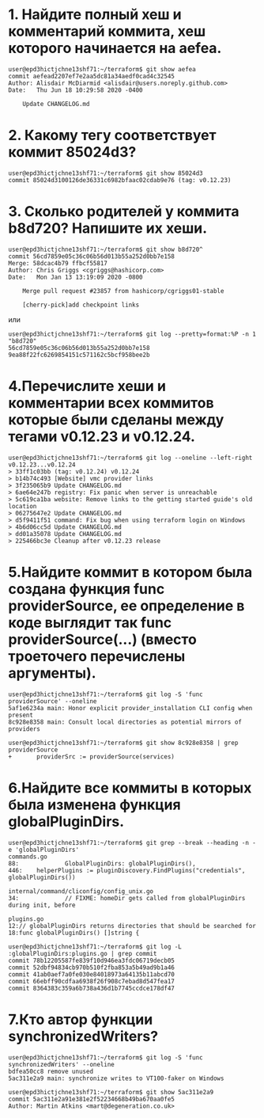 # 1. Найдите полный хеш и комментарий коммита, хеш которого начинается на aefea. 
```
user@epd3hictjchne13shf71:~/terraform$ git show aefea
commit aefead2207ef7e2aa5dc81a34aedf0cad4c32545
Author: Alisdair McDiarmid <alisdair@users.noreply.github.com>
Date:   Thu Jun 18 10:29:58 2020 -0400

    Update CHANGELOG.md
```
# 2. Какому тегу соответствует коммит 85024d3?
```
user@epd3hictjchne13shf71:~/terraform$ git show 85024d3
commit 85024d3100126de36331c6982bfaac02cdab9e76 (tag: v0.12.23)
```
# 3. Сколько родителей у коммита b8d720? Напишите их хеши.
```
user@epd3hictjchne13shf71:~/terraform$ git show b8d720^
commit 56cd7859e05c36c06b56d013b55a252d0bb7e158
Merge: 58dcac4b79 ffbcf55817
Author: Chris Griggs <cgriggs@hashicorp.com>
Date:   Mon Jan 13 13:19:09 2020 -0800

    Merge pull request #23857 from hashicorp/cgriggs01-stable

    [cherry-pick]add checkpoint links
```

или
```
user@epd3hictjchne13shf71:~/terraform$ git log --pretty=format:%P -n 1 "b8d720"
56cd7859e05c36c06b56d013b55a252d0bb7e158 
9ea88f22fc6269854151c571162c5bcf958bee2b
```
# 4.Перечислите хеши и комментарии всех коммитов которые были сделаны между тегами v0.12.23 и v0.12.24.
```
user@epd3hictjchne13shf71:~/terraform$ git log --oneline --left-right v0.12.23...v0.12.24
> 33ff1c03bb (tag: v0.12.24) v0.12.24
> b14b74c493 [Website] vmc provider links
> 3f235065b9 Update CHANGELOG.md
> 6ae64e247b registry: Fix panic when server is unreachable
> 5c619ca1ba website: Remove links to the getting started guide's old location
> 06275647e2 Update CHANGELOG.md
> d5f9411f51 command: Fix bug when using terraform login on Windows
> 4b6d06cc5d Update CHANGELOG.md
> dd01a35078 Update CHANGELOG.md
> 225466bc3e Cleanup after v0.12.23 release
```
# 5.Найдите коммит в котором была создана функция func providerSource, ее определение в коде выглядит так func providerSource(...) (вместо троеточего перечислены аргументы).
```
user@epd3hictjchne13shf71:~/terraform$ git log -S 'func providerSource' --oneline
5af1e6234a main: Honor explicit provider_installation CLI config when present
8c928e8358 main: Consult local directories as potential mirrors of providers
```
```
user@epd3hictjchne13shf71:~/terraform$ git show 8c928e8358 | grep providerSource
+       providerSrc := providerSource(services)
```
# 6.Найдите все коммиты в которых была изменена функция globalPluginDirs.
```
user@epd3hictjchne13shf71:~/terraform$ git grep --break --heading -n -e 'globalPluginDirs'
commands.go
88:             GlobalPluginDirs: globalPluginDirs(),
446:    helperPlugins := pluginDiscovery.FindPlugins("credentials", globalPluginDirs())
```
```
internal/command/cliconfig/config_unix.go
34:             // FIXME: homeDir gets called from globalPluginDirs during init, before

plugins.go
12:// globalPluginDirs returns directories that should be searched for
18:func globalPluginDirs() []string {
```
```
user@epd3hictjchne13shf71:~/terraform$ git log -L :globalPluginDirs:plugins.go | grep commit
commit 78b12205587fe839f10d946ea3fdc06719decb05
commit 52dbf94834cb970b510f2fba853a5b49ad9b1a46
commit 41ab0aef7a0fe030e84018973a64135b11abcd70
commit 66ebff90cdfaa6938f26f908c7ebad8d547fea17
commit 8364383c359a6b738a436d1b7745ccdce178df47
```
# 7.Кто автор функции synchronizedWriters?
```
user@epd3hictjchne13shf71:~/terraform$ git log -S 'func synchronizedWriters' --oneline
bdfea50cc8 remove unused
5ac311e2a9 main: synchronize writes to VT100-faker on Windows
```
```
user@epd3hictjchne13shf71:~/terraform$ git show 5ac311e2a9
commit 5ac311e2a91e381e2f52234668b49ba670aa0fe5
Author: Martin Atkins <mart@degeneration.co.uk>
```
